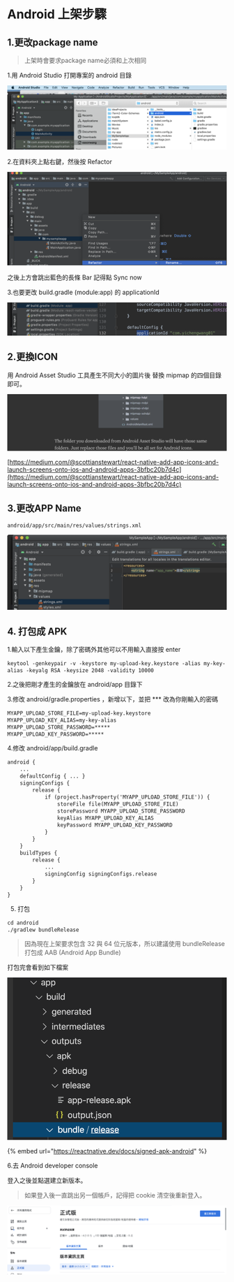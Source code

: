 # Android 上架步驟

## 1.更改package name

> 上架時會要求package name必須和上次相同

1.用 Android Studio 打開專案的 android 目錄

![](../.gitbook/assets/jie-tu-20201018-shang-wu-11.26.05.png)

2.在資料夾上點右鍵，然後按 Refactor

![](../.gitbook/assets/jie-tu-20201018-shang-wu-11.26.54.png)

之後上方會跳出藍色的長條 Bar 記得點 Sync now

3.也要更改 build.gradle \(module:app\) 的 applicationId

![](../.gitbook/assets/jie-tu-20201018-shang-wu-11.28.30.png)



## 2.更換ICON

用 Android Asset Studio 工具產生不同大小的圖片後 替換 mipmap 的四個目錄即可。

![](../.gitbook/assets/jie-tu-20201018-shang-wu-11.34.37.png)

[https://medium.com/@scottianstewart/react-native-add-app-icons-and-launch-screens-onto-ios-and-android-apps-3bfbc20b7d4c](https://medium.com/@scottianstewart/react-native-add-app-icons-and-launch-screens-onto-ios-and-android-apps-3bfbc20b7d4c)

## 3.更改APP Name

```text
android/app/src/main/res/values/strings.xml
```

![](../.gitbook/assets/jie-tu-20201018-shang-wu-11.33.25.png)

## 4. 打包成 APK

1.輸入以下產生金鑰，除了密碼外其他可以不用輸入直接按 enter

```text
keytool -genkeypair -v -keystore my-upload-key.keystore -alias my-key-alias -keyalg RSA -keysize 2048 -validity 10000
```

2.之後把剛才產生的金鑰放在 android/app 目錄下

3.修改 android/gradle.properties ，新增以下，並把 \*\*\* 改為你剛輸入的密碼

```text
MYAPP_UPLOAD_STORE_FILE=my-upload-key.keystore
MYAPP_UPLOAD_KEY_ALIAS=my-key-alias
MYAPP_UPLOAD_STORE_PASSWORD=*****
MYAPP_UPLOAD_KEY_PASSWORD=*****
```

4.修改 android/app/build.gradle

```text
android {
    ...
    defaultConfig { ... }
    signingConfigs {
        release {
            if (project.hasProperty('MYAPP_UPLOAD_STORE_FILE')) {
                storeFile file(MYAPP_UPLOAD_STORE_FILE)
                storePassword MYAPP_UPLOAD_STORE_PASSWORD
                keyAlias MYAPP_UPLOAD_KEY_ALIAS
                keyPassword MYAPP_UPLOAD_KEY_PASSWORD
            }
        }
    }
    buildTypes {
        release {
            ...
            signingConfig signingConfigs.release
        }
    }
}
```

5. 打包

```text
cd android
./gradlew bundleRelease
```

> 因為現在上架要求包含 32 與 64 位元版本，所以建議使用 bundleRelease 打包成 AAB \(Android App Bundle\)

打包完會看到如下檔案

![](../.gitbook/assets/jie-tu-20201018-shang-wu-11.46.44.png)

{% embed url="https://reactnative.dev/docs/signed-apk-android" %}

6.去 Android developer console

登入之後並點選建立新版本。

> 如果登入後一直跳出另一個帳戶，記得把 cookie 清空後重新登入。

![](../.gitbook/assets/jie-tu-20201018-shang-wu-11.52.24.png)

